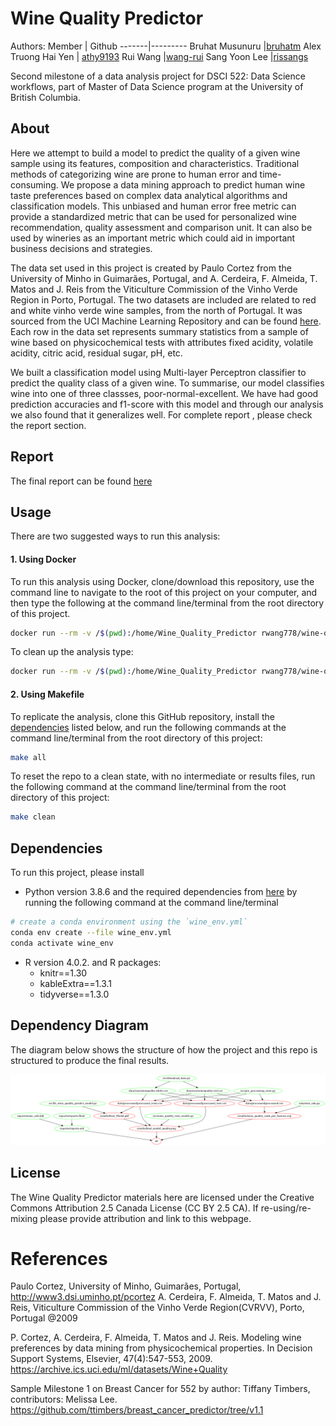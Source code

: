 # Wine Quality Predictor

Authors: 
Member | Github
-------|---------
Bruhat Musunuru |[bruhatm](https://github.com/BruhatM)
Alex Truong Hai Yen | [athy9193](https://github.com/athy9193)
Rui Wang |[wang-rui](https://github.com/wang-rui)
Sang Yoon Lee |[rissangs](https://github.com/rissangs)

Second milestone of a data analysis project for DSCI 522: Data Science workflows, part of Master of Data Science program at the University of British Columbia.

## About

Here we attempt to build a model to predict the quality of a given wine sample using its features, composition and characteristics. Traditional methods of categorizing wine are prone to human error and  time-consuming. We propose a data mining approach to predict human wine taste preferences based on complex data analytical algorithms and classification models. This unbiased and human error free metric can provide a standardized metric that can be used for personalized wine recommendation, quality assessment and comparison unit. It can also be used by wineries as an important metric which could aid in important business decisions and strategies.
	
The data set used in this project is created by Paulo Cortez from the University of Minho in Guimarães, Portugal, and A. Cerdeira, F. Almeida, T. Matos and J. Reis from the Viticulture Commission of the Vinho Verde Region in Porto, Portugal. The two datasets are included are related to red and white vinho verde wine samples, from the north of Portugal. It was sourced from the UCI Machine Learning Repository and can be found [here](https://archive.ics.uci.edu/ml/machine-learning-databases/wine-quality/). Each row in the data set represents summary statistics from a sample of wine based on physicochemical tests with attributes fixed acidity, volatile acidity, citric acid, residual sugar, pH, etc.  

  We built a classification model using Multi-layer Perceptron classifier to predict the quality class of a given wine. To summarise, our model classifies wine into one of three classses, poor-normal-excellent. We have had good prediction accuracies and f1-score with this model and through our analysis we also found that it generalizes well. For complete report , please check the report section.


 
## Report

The final report can be found [here](https://github.com/UBC-MDS/Wine_Quality_Predictor/blob/main/reports/reports.md)

## Usage

There are two suggested ways to run this analysis:


#### 1\. Using Docker
To run this analysis using Docker, clone/download this repository, use the command line to navigate to the root of this project on your computer, and then type the following at the command line/terminal from the root directory of this project.



```bash
docker run --rm -v /$(pwd):/home/Wine_Quality_Predictor rwang778/wine-quality-predictor-dockerfile:latest make -C /home/Wine_Quality_Predictor all
```
To clean up the analysis type:

```bash
docker run --rm -v /$(pwd):/home/Wine_Quality_Predictor rwang778/wine-quality-predictor-dockerfile:latest make -C /home/Wine_Quality_Predictor clean
```
#### 2\. Using Makefile
To replicate the analysis, clone this GitHub repository, install the
[dependencies](#dependencies) listed below, and run the following
commands at the command line/terminal from the root directory of this
project: 

```bash
make all

````
To reset the repo to a clean state, with no intermediate or results files, run the following command at the command line/terminal from the root directory of this project:

```bash
make clean

```
## Dependencies

To run this project, please install 

* Python version 3.8.6 and the required dependencies from [here](https://github.com/UBC-MDS/Wine_Quality_Predictor/blob/main/wine_env.yml) by running the following command at the command line/terminal


```bash
# create a conda environment using the `wine_env.yml`
conda env create --file wine_env.yml
conda activate wine_env
```

* R version 4.0.2. and R packages:
     - knitr==1.30
     - kableExtra==1.3.1
     - tidyverse==1.3.0


## Dependency Diagram

The diagram below shows the structure of how the project and this repo is structured to produce the final results.

![](Makefile.png)



## License

The Wine Quality Predictor materials here are licensed under the
Creative Commons Attribution 2.5 Canada License (CC BY 2.5 CA). If
re-using/re-mixing please provide attribution and link to this webpage.

# References

<div id="refs" class="references">

<div>

Paulo Cortez, University of Minho, Guimarães, Portugal, http://www3.dsi.uminho.pt/pcortez
A. Cerdeira, F. Almeida, T. Matos and J. Reis, Viticulture Commission of the Vinho Verde Region(CVRVV), Porto, Portugal
@2009
</div>

<div>

P. Cortez, A. Cerdeira, F. Almeida, T. Matos and J. Reis.
Modeling wine preferences by data mining from physicochemical properties. In Decision Support Systems, Elsevier, 47(4):547-553, 2009. https://archive.ics.uci.edu/ml/datasets/Wine+Quality

</div>

<div>
  
Sample Milestone 1 on Breast Cancer for 552 by author: Tiffany Timbers, contributors: Melissa Lee. https://github.com/ttimbers/breast_cancer_predictor/tree/v1.1

</div>

</div>

